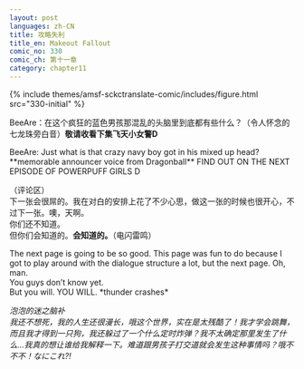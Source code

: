 ```yaml
---
layout: post
languages: zh-CN
title: 攻略失利
title_en: Makeout Fallout
comic_no: 330
comic_ch: 第十一章
category: chapter11
---
```

{% include themes/amsf-sckctranslate-comic/includes/figure.html src="330-initial" %}

BeeAre：在这个疯狂的蓝色男孩那混乱的头脑里到底都有些什么？（令人怀念的七龙珠旁白音）**敬请收看下集飞天小女警D**

BeeAre: Just what is that crazy navy boy got in his mixed up head? \*\*memorable announcer voice from Dragonball\*\* FIND OUT ON THE NEXT EPISODE OF POWERPUFF GIRLS D

（评论区）  
下一张会很屌的。我在对白的安排上花了不少心思，做这一张的时候也很开心，不过下一张。噢，天啊。  
你们还不知道。  
但你们会知道的。**会知道的。**（电闪雷鸣）

The next page is going to be so good. This page was fun to do because I got to play around with the dialogue structure a lot, but the next page. Oh, man.  
You guys don’t know yet.  
But you will. YOU WILL. \*thunder crashes\*

_泡泡的迷之脑补  
我还不想死，我的人生还很漫长，哦这个世界，实在是太残酷了！我才学会跳舞，而且我才得到一只狗，我还躲过了一个什么定时炸弹？我不太确定那里发生了什么…我真的想让谁给我解释一下。难道跟男孩子打交道就会发生这种事情吗？哦不不不！なにこれ?!_
